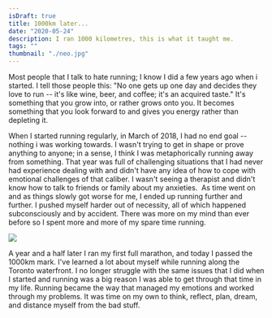 ```yaml
---
isDraft: true
title: 1000km later...
date: "2020-05-24"
description: I ran 1000 kilometres, this is what it taught me.
tags: ""
thumbnail: "./neo.jpg"
---
```


Most people that I talk to hate running; I know I did a few years ago when i started. I tell those people this: "No one gets up one day and decides they love to run -- it's like wine, beer, and coffee; it's an acquired taste." It's something that you grow into, or rather grows onto you. It becomes something that you look forward to and gives you energy rather than depleting it.

When I started running regularly, in March of 2018, I had no end goal -- nothing i was working towards. I wasn't trying to get in shape or prove anything to anyone; in a sense, I think I was metaphorically running away from something. That year was full of challenging situations that I had never had experience dealing with and didn't have any idea of how to cope with emotional challenges of that caliber. I wasn't seeing a therapist and didn't know how to talk to friends or family about my anxieties. 
 As time went on and as things slowly got worse for me, I ended up running further and further. I pushed myself harder out of necessity, all of which happened subconsciously and by accident. There was more on my mind than ever before so I spent more and more of my spare time running.
 
  <img src="https://user-images.githubusercontent.com/5758214/82937980-174f3d80-9f5f-11ea-8d50-1f60732d4279.jpeg"/>

A year and a half later I ran my first full marathon, and today I passed the 1000km mark. I've learned a lot about myself while running along the Toronto waterfront. I no longer struggle with the same issues that I did when I started and running was a big reason I was able to get through that time in my life. Running became the way that managed my emotions and worked through my problems. It was time on my own to think, reflect, plan, dream, and distance myself from the bad stuff.
